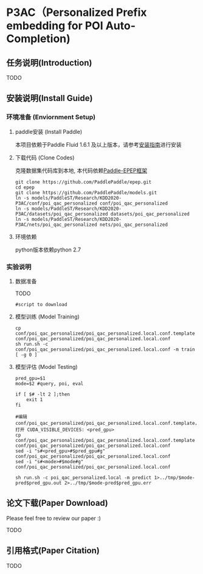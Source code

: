 # P3AC（Personalized Prefix embedding for POI Auto-Completion)

## 任务说明(Introduction)

TODO

## 安装说明(Install Guide)

### 环境准备 (Enviornment Setup)

1. paddle安装 (Install Paddle)

    本项目依赖于Paddle Fluid 1.6.1 及以上版本，请参考[安装指南](http://www.paddlepaddle.org/#quick-start)进行安装

2. 下载代码 (Clone Codes)

    克隆数据集代码库到本地, 本代码依赖[Paddle-EPEP框架](https://github.com/PaddlePaddle/epep)
    ```
    git clone https://github.com/PaddlePaddle/epep.git
    cd epep
    git clone https://github.com/PaddlePaddle/models.git
    ln -s models/PaddleST/Research/KDD2020-P3AC/conf/poi_qac_personalized conf/poi_qac_personalized
    ln -s models/PaddleST/Research/KDD2020-P3AC/datasets/poi_qac_personalized datasets/poi_qac_personalized
    ln -s models/PaddleST/Research/KDD2020-P3AC/nets/poi_qac_personalized nets/poi_qac_personalized
    ```

3. 环境依赖

    python版本依赖python 2.7


### 实验说明

1. 数据准备

    TODO
    ```
    #script to download 
    ```

2. 模型训练 (Model Training)

    ```
    cp conf/poi_qac_personalized/poi_qac_personalized.local.conf.template conf/poi_qac_personalized/poi_qac_personalized.local.conf
    sh run.sh -c conf/poi_qac_personalized/poi_qac_personalized.local.conf -m train [ -g 0 ]
    ```

3. 模型评估 (Model Testing)
    ```
    pred_gpu=$1
    mode=$2 #query, poi, eval

    if [ $# -lt 2 ];then
        exit 1
    fi

    #编辑conf/poi_qac_personalized/poi_qac_personalized.local.conf.template，打开 CUDA_VISIBLE_DEVICES: <pred_gpu>
    cp conf/poi_qac_personalized/poi_qac_personalized.local.conf.template conf/poi_qac_personalized/poi_qac_personalized.local.conf
    sed -i "s#<pred_gpu>#$pred_gpu#g" conf/poi_qac_personalized/poi_qac_personalized.local.conf
    sed -i "s#<mode>#$mode#g" conf/poi_qac_personalized/poi_qac_personalized.local.conf

    sh run.sh -c poi_qac_personalized.local -m predict 1>../tmp/$mode-pred$pred_gpu.out 2>../tmp/$mode-pred$pred_gpu.err
    ```

## 论文下载(Paper Download)

Please feel free to review our paper :)

TODO

## 引用格式(Paper Citation)

TODO


